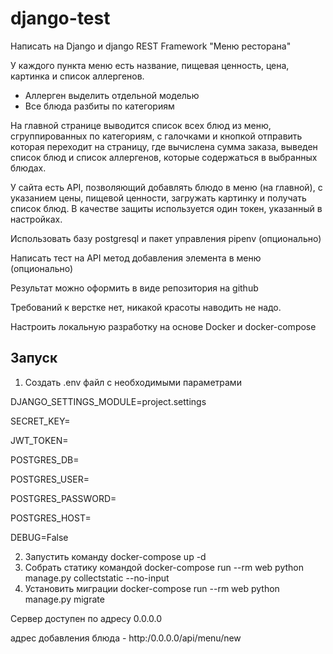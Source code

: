 # django-test

Написать на Django и django REST Framework "Меню ресторана"

У каждого пункта меню есть название, пищевая ценность, цена, картинка и список аллергенов.
- Аллерген выделить отдельной моделью
- Все блюда разбиты по категориям

На главной странице выводится список всех блюд из меню, сгруппированных по категориям, с галочками и кнопкой отправить которая переходит на страницу, где вычислена сумма заказа, выведен список блюд и список аллергенов, которые содержаться в выбранных блюдах.

У сайта есть API, позволяющий добавлять блюдо в меню (на главной), с указанием цены, пищевой ценности, загружать картинку и получать список блюд. В качестве защиты используется один токен, указанный в настройках.

Использовать базу postgresql и пакет управления pipenv (опционально)

Написать тест на API метод добавления элемента в меню (опционально)

Результат можно оформить в виде репозитория на github

Требований к верстке нет, никакой красоты наводить не надо.

Настроить локальную разработку на основе Docker и docker-compose

## Запуск
1. Создать .env файл с необходимыми параметрами

DJANGO_SETTINGS_MODULE=project.settings
   
SECRET_KEY=

JWT_TOKEN=

POSTGRES_DB=

POSTGRES_USER=

POSTGRES_PASSWORD=

POSTGRES_HOST=

DEBUG=False

2. Запустить команду docker-compose up -d
3. Собрать статику командой docker-compose run --rm web python manage.py collectstatic --no-input
4. Установить миграции docker-compose run --rm web python manage.py migrate

Сервер доступен по адресу 0.0.0.0

адрес добавления блюда - http:/0.0.0.0/api/menu/new
